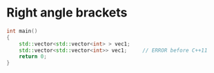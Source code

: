 # Right angle brackets 

```C++
int main()
{
	std::vector<std::vector<int> > vec1; 
	std::vector<std::vector<int>> vec1;		// ERROR before C++11 
	return 0;
}
```
